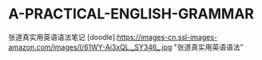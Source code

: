 # A-PRACTICAL-ENGLISH-GRAMMAR
张道真实用英语语法笔记
[doodle]:https://images-cn.ssl-images-amazon.com/images/I/61WY-Ai3xQL._SY346_.jpg "张道真实用英语语法"
